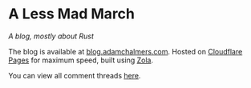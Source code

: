 # A Less Mad March
*A blog, mostly about Rust*

The blog is available at [blog.adamchalmers.com](https://blog.adamchalmers.com). Hosted on [Cloudflare Pages](https://pages.cloudflare.com/) for maximum speed, built using [Zola](https://www.getzola.org).

You can view all comment threads [here](https://github.com/adamchalmers/blog/labels/comments).